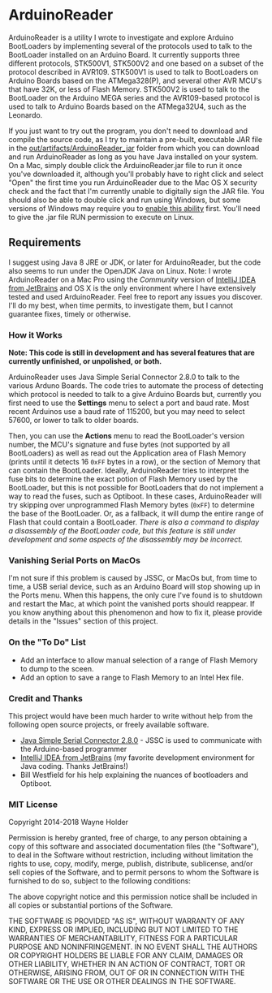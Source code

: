 # ArduinoReader

ArduinoReader is a utility I wrote to investigate and explore Arduino BootLoaders by implementing several of the protocols used to talk to the BootLoader installed on an Arduino Board.  It currently supports three different protocols, STK500V1, STK500V2 and one based on a subset of the protocol described in AVR109.  STK500V1 is used to talk to BootLoaders on Arduino Boards based on the ATMega328(P), and several other AVR MCU's that have 32K, or less of Flash Memory.  STK500V2 is used to talk to the BootLoader on the Arduino MEGA series and the AVR109-based protocol is used to talk to Arduino Boards based on the ATMega32U4, such as the Leonardo.

If you just want to try out the program, you don't need to download and compile the source code, as I try to maintain a pre-built, executable JAR file in the [out/artifacts/ArduinoReader_jar](https://github.com/wholder/ArduinoReader/tree/master/out/artifacts/ArduinoReader_jar) folder from which you can download and run ArduinoReader as long as you have Java installed on your system.  On a Mac, simply double click the ArduinoReader.jar file to run it once you've downloaded it, although you'll probably have to right click and select "Open" the  first time you run ArduinoReader due to the Mac OS X security check and the fact that I'm currently unable to digitally sign the JAR file.  You should also be able to double click and run using Windows, but some versions of Windows may require you to [enable this ability](https://www.addictivetips.com/windows-tips/run-a-jar-file-on-windows/) first.  You'll need to give the .jar file RUN permission to execute on Linux.

## Requirements

I suggest using Java 8 JRE or JDK, or later for ArduinoReader, but the code also seems to run under the OpenJDK Java on Linux.  Note: I wrote ArduinoReader on a Mac Pro using the _Community_ version of [IntelliJ IDEA from JetBrains](https://www.jetbrains.com/idea/) and OS X is the only environment where I have extensively tested and used ArduinoReader.  Feel free to report any issues you discover.  I'll do my best, when time permits, to investigate them, but I cannot guarantee fixes, timely or otherwise.

### How it Works

**Note: This code is  still in development and has several features that are currently unfinished, or unpolished, or both.**

ArduinoReader uses Java Simple Serial Connector 2.8.0 to talk to the various Arduno Boards.  The code tries to automate the process of detecting which protocol is needed to talk to a give Arduino Boards but, currently you first need to use the **Settings** menu to select a port and baud rate.  Most recent Arduinos use a baud rate of 115200, but you may need to select 57600, or lower to talk to older boards.

Then, you can use the **Actions** menu to read the BootLoader's version number, the MCU's signature and fuse bytes (not supported by all BootLoaders) as well as read out the Application area of Flash Memory (prints until it detects 16 `0xFF` bytes in a row), or the section of Memory that can contain the BootLoader.  Ideally, ArduinoReader tries to interpret the fuse bits to determine the exact potion of Flash Memory used by the BootLoader, but this is not possible for BootLoaders that do not implement a way to read the fuses, such as Optiboot.  In these cases, ArduinoReader will try skipping over unprogrammed Flash Memory bytes (`0xFF`) to determine the base of the BootLoader.  Or, as a fallback, it will dump the entire range of Flash that could contain a BootLoader.  _There is also a command to display a disassembly of the BootLoader code, but this feature is still under development and some aspects of the disassembly may be incorrect._

### Vanishing Serial Ports on MacOs

I'm not sure if this problem is caused by JSSC, or MacOs but, from time to time, a USB serial device, such as an Arduino Board will stop showing up in the Ports menu.  When this happens, the only cure I've found is to shutdown and restart the Mac, at which point the vanished ports should reappear.  If you know anything about this phenomenon and how to fix it, please provide details in the "Issues" section of this project.

### On the "To Do" List

  + Add an interface to allow manual selection of a range of Flash Memory to dump to the sceen.
  + Add an option to save a range to Flash Memory to an Intel Hex file.
  
### Credit and Thanks

This project would have been much harder to write without help from the following open source projects, or freely available software.

- [Java Simple Serial Connector 2.8.0](https://github.com/scream3r/java-simple-serial-connector) - JSSC is used to communicate with the Arduino-based programmer
- [IntelliJ IDEA from JetBrains](https://www.jetbrains.com/idea/) (my favorite development environment for Java coding. Thanks JetBrains!)
- Bill Westfield for his help explaining the nuances of bootloaders and Optiboot.

### MIT License

Copyright 2014-2018 Wayne Holder

Permission is hereby granted, free of charge, to any person obtaining a copy of this software and associated documentation files (the "Software"), to deal in the Software without restriction, including without limitation the rights to use, copy, modify, merge, publish, distribute, sublicense, and/or sell copies of the Software, and to permit persons to whom the Software is furnished to do so, subject to the following conditions:

The above copyright notice and this permission notice shall be included in all copies or substantial portions of the Software.

THE SOFTWARE IS PROVIDED "AS IS", WITHOUT WARRANTY OF ANY KIND, EXPRESS OR IMPLIED, INCLUDING BUT NOT LIMITED TO THE WARRANTIES OF MERCHANTABILITY, FITNESS FOR A PARTICULAR PURPOSE AND NONINFRINGEMENT. IN NO EVENT SHALL THE AUTHORS OR COPYRIGHT HOLDERS BE LIABLE FOR ANY CLAIM, DAMAGES OR OTHER LIABILITY, WHETHER IN AN ACTION OF CONTRACT, TORT OR OTHERWISE, ARISING FROM, OUT OF OR IN CONNECTION WITH THE SOFTWARE OR THE USE OR OTHER DEALINGS IN THE SOFTWARE.